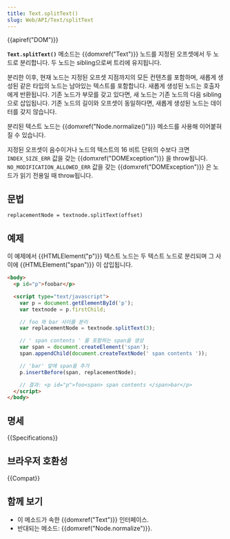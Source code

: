 ```yaml
---
title: Text.splitText()
slug: Web/API/Text/splitText
---
```

{{apiref("DOM")}}

**`Text.splitText()`** 메소드는 {{domxref("Text")}} 노드를 지정된 오프셋에서 두 노드로 분리합니다. 두 노드는 sibling으로써 트리에 유지됩니다.

분리한 이후, 현재 노드는 지정된 오프셋 지점까지의 모든 컨텐츠를 포함하며, 새롭게 생성된 같은 타입의 노드는 남아있는 텍스트를 포함합니다. 새롭게 생성된 노드는 호출자에게 반환됩니다. 기존 노드가 부모를 갖고 있다면, 새 노드는 기존 노드의 다음 sibling으로 삽입됩니다. 기존 노드의 길이와 오프셋이 동일하다면, 새롭게 생성된 노드는 데이터를 갖지 않습니다.

분리된 텍스트 노드는 {{domxref("Node.normalize()")}} 메소드를 사용해 이어붙혀질 수 있습니다.

지정된 오프셋이 음수이거나 노드의 텍스트의 16 비트 단위의 수보다 크면 `INDEX_SIZE_ERR` 값을 갖는 {{domxref("DOMException")}} 을 throw됩니다. `NO_MODIFICATION_ALLOWED_ERR` 값을 갖는 {{domxref("DOMException")}} 은 노드가 읽기 전용일 때 throw됩니다.

## 문법

    replacementNode = textnode.splitText(offset)

## 예제

이 예제에서 {{HTMLElement("p")}} 텍스트 노드는 두 텍스트 노드로 분리되며 그 사이에 {{HTMLElement("span")}} 이 삽입됩니다.

```html
<body>
  <p id="p">foobar</p>

  <script type="text/javascript">
    var p = document.getElementById('p');
    var textnode = p.firstChild;

    // foo 와 bar 사이를 분리
    var replacementNode = textnode.splitText(3);

    // ' span contents ' 를 포함하는 span을 생성
    var span = document.createElement('span');
    span.appendChild(document.createTextNode(' span contents '));

    // 'bar' 앞에 span을 추가
    p.insertBefore(span, replacementNode);

    // 결과: <p id="p">foo<span> span contents </span>bar</p>
  </script>
</body>
```

## 명세

{{Specifications}}

## 브라우저 호환성

{{Compat}}

## 함께 보기

- 이 메소드가 속한 {{domxref("Text")}} 인터페이스.
- 반대되는 메소드: {{domxref("Node.normalize")}}.
